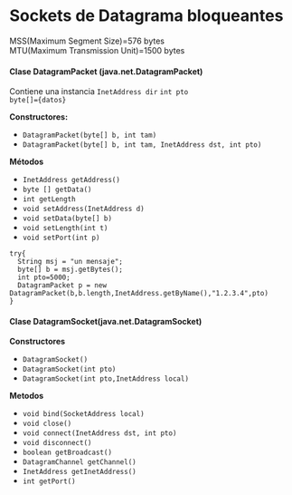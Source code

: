 # Sockets de Datagrama bloqueantes

MSS(Maximum Segment Size)=576 bytes  
MTU(Maximum Transmission Unit)=1500 bytes

#### Clase DatagramPacket (java.net.DatagramPacket)  

  Contiene una instancia `InetAddress dir`
  `int pto`  
  `byte[]={datos}`


**Constructores:**

- `DatagramPacket(byte[] b, int tam)`
- `DatagramPacket(byte[] b, int tam, InetAddress dst, int pto)`

**Métodos**
- `InetAddress getAddress()`
- `byte [] getData()`
- `int getLength`
- `void setAddress(InetAddress d)`
- `void setData(byte[] b)`
- `void setLength(int t)`
- `void setPort(int p)`

```
try{
  String msj = "un mensaje";
  byte[] b = msj.getBytes();
  int pto=5000;
  DatagramPacket p = new DatagramPacket(b,b.length,InetAddress.getByName(),"1.2.3.4",pto)
}
```

#### Clase DatagramSocket(java.net.DatagramSocket)  

**Constructores**
- `DatagramSocket()`
- `DatagramSocket(int pto)`
- `DatagramSocket(int pto,InetAddress local)`

**Metodos**
- `void bind(SocketAddress local)`
- `void close()`
- `void connect(InetAddress dst, int pto) `
- `void disconnect() `
- `boolean getBroadcast() `
- `DatagramChannel getChannel() `
- `InetAddress getInetAddress() `
- `int getPort() `
